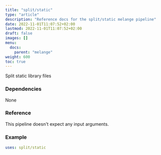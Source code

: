 ```yaml
---
title: "split/static"
type: "article"
description: "Reference docs for the split/static melange pipeline"
date: 2022-11-01T11:07:52+02:00
lastmod: 2022-11-01T11:07:52+02:00
draft: false
images: []
menu:
  docs:
    parent: "melange"
weight: 600
toc: true
---
```



Split static library files

### Dependencies
None

### Reference
This pipeline doesn't expect any input arguments.

### Example
```yaml
uses: split/static

```
